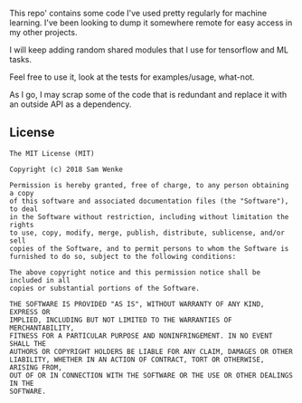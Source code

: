 This repo' contains some code I've used pretty regularly for machine learning. I've been looking
to dump it somewhere remote for easy access in my other projects.

I will keep adding random shared modules that I use for tensorflow and ML tasks.

Feel free to use it, look at the tests for examples/usage, what-not.

As I go, I may scrap some of the code that is redundant and replace it with an outside API as a
dependency.

## License

```
The MIT License (MIT)

Copyright (c) 2018 Sam Wenke

Permission is hereby granted, free of charge, to any person obtaining a copy
of this software and associated documentation files (the "Software"), to deal
in the Software without restriction, including without limitation the rights
to use, copy, modify, merge, publish, distribute, sublicense, and/or sell
copies of the Software, and to permit persons to whom the Software is
furnished to do so, subject to the following conditions:

The above copyright notice and this permission notice shall be included in all
copies or substantial portions of the Software.

THE SOFTWARE IS PROVIDED "AS IS", WITHOUT WARRANTY OF ANY KIND, EXPRESS OR
IMPLIED, INCLUDING BUT NOT LIMITED TO THE WARRANTIES OF MERCHANTABILITY,
FITNESS FOR A PARTICULAR PURPOSE AND NONINFRINGEMENT. IN NO EVENT SHALL THE
AUTHORS OR COPYRIGHT HOLDERS BE LIABLE FOR ANY CLAIM, DAMAGES OR OTHER
LIABILITY, WHETHER IN AN ACTION OF CONTRACT, TORT OR OTHERWISE, ARISING FROM,
OUT OF OR IN CONNECTION WITH THE SOFTWARE OR THE USE OR OTHER DEALINGS IN THE
SOFTWARE.
```
